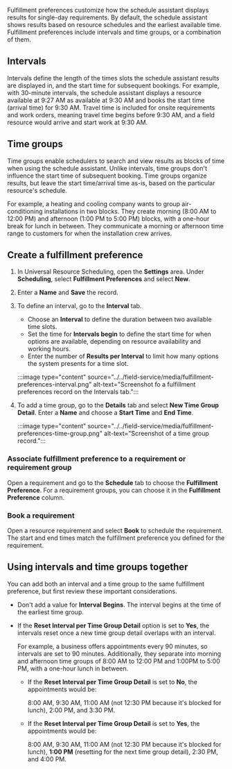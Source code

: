 Fulfillment preferences customize how the schedule assistant displays results for single-day requirements. By default, the schedule assistant shows results based on resource schedules and the earliest available time. Fulfillment preferences include intervals and time groups, or a combination of them.

## Intervals

Intervals define the length of the times slots the schedule assistant results are displayed in, and the start time for subsequent bookings. For example, with 30-minute intervals, the schedule assistant displays a resource available at 9:27 AM as available at 9:30 AM and books the start time (arrival time) for 9:30 AM. Travel time is included for onsite requirements and work orders, meaning travel time begins before 9:30 AM, and a field resource would arrive and start work at 9:30 AM.

## Time groups

Time groups enable schedulers to search and view results as blocks of time when using the schedule assistant. Unlike intervals, time groups don't influence the start time of subsequent booking. Time groups organize results, but leave the start time/arrival time as-is, based on the particular resource's schedule.

For example, a heating and cooling company wants to group air-conditioning installations in two blocks. They create morning (8:00 AM to 12:00 PM) and afternoon (1:00 PM to 5:00 PM) blocks, with a one-hour break for lunch in between. They communicate a morning or afternoon time range to customers for when the installation crew arrives.

## Create a fulfillment preference

1. In Universal Resource Scheduling, open the **Settings** area. Under **Scheduling**, select **Fulfillment Preferences** and select **New**.

1. Enter a **Name** and **Save** the record.

1. To define an interval, go to the **Interval** tab.
   - Choose an **Interval** to define the duration between two available time slots. 
   - Set the time for **Intervals begin** to define the start time for when options are available, depending on resource availability and working hours. 
   - Enter the number of **Results per Interval** to limit how many options the system presents for a time slot.

   :::image type="content" source="../../field-service/media/fulfillment-preferences-interval.png" alt-text="Screenshot fo a fulfillment preferences record on the Intervals tab.":::

1. To add a time group, go to the **Details** tab and select **New Time Group Detail**. Enter a **Name** and choose a **Start Time** and **End Time**.

   :::image type="content" source="../../field-service/media/fulfillment-preferences-time-group.png" alt-text="Screenshot of a time group record.":::

### Associate fulfillment preference to a requirement or requirement group

Open a requirement and go to the **Schedule** tab to choose the **Fulfillment Preference**. For a requirement groups, you can choose it in the **Fulfillment Preference** column.

### Book a requirement

Open a resource requirement and select **Book** to schedule the requirement. The start and end times match the fulfillment preference you defined for the requirement.

## Using intervals and time groups together

You can add both an interval and a time group to the same fulfillment preference, but first review these important considerations.

- Don't add a value for **Interval Begins**. The interval begins at the time of the earliest time group.

- If the **Reset Interval per Time Group Detail** option is set to **Yes**, the intervals reset once a new time group detail overlaps with an interval.

  For example, a business offers appointments every 90 minutes, so intervals are set to 90 minutes. Additionally, they separate into morning and afternoon time groups of 8:00 AM to 12:00 PM and 1:00PM to 5:00 PM, with a one-hour lunch in between.

  - If the **Reset Interval per Time Group Detail** is set to **No**, the appointments would be:

    8:00 AM, 9:30 AM, 11:00 AM (not 12:30 PM because it's blocked for lunch), 2:00 PM, and 3:30 PM.

  - If the **Reset Interval per Time Group Detail** is set to **Yes**, the appointments would be:

    8:00 AM, 9:30 AM, 11:00 AM (not 12:30 PM because it's blocked for lunch), **1:00 PM** (resetting for the next time group detail), 2:30 PM, and 4:00 PM.
